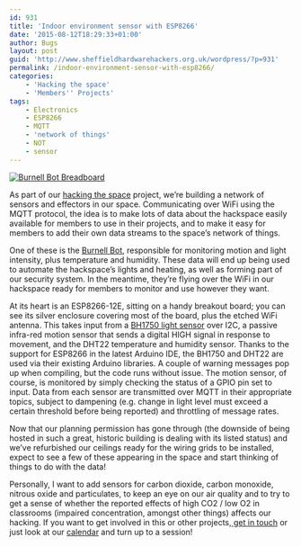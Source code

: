 ```yaml
---
id: 931
title: 'Indoor environment sensor with ESP8266'
date: '2015-08-12T18:29:33+01:00'
author: Bugs
layout: post
guid: 'http://www.sheffieldhardwarehackers.org.uk/wordpress/?p=931'
permalink: /indoor-environment-sensor-with-esp8266/
categories:
    - 'Hacking the space'
    - 'Members'' Projects'
tags:
    - Electronics
    - ESP8266
    - MQTT
    - 'network of things'
    - NOT
    - sensor
---
```


[![Burnell Bot Breadboard](https://www.sheffieldhackspace.org.uk/wordpress/wp-content/uploads/2015/08/Burnell-Bot-Breadboard-300x274.jpg)](https://www.sheffieldhackspace.org.uk/wordpress/wp-content/uploads/2015/08/Burnell-Bot-Breadboard.jpg)

As part of our [hacking the space](https://www.sheffieldhackspace.org.uk/wordpress/category/hacking-the-space/) project, we’re building a network of sensors and effectors in our space. Communicating over WiFi using the MQTT protocol, the idea is to make lots of data about the hackspace easily available for members to use in their projects, and to make it easy for members to add their own data streams to the space’s network of things.

One of these is the [Burnell Bot](https://en.wikipedia.org/wiki/Jocelyn_Bell_Burnell), responsible for monitoring motion and light intensity, plus temperature and humidity. These data will end up being used to automate the hackspace’s lights and heating, as well as forming part of our security system. In the meantime, they’re flying over the WiFi in our hackspace ready for members to monitor and use however they want.

At its heart is an ESP8266-12E, sitting on a handy breakout board; you can see its silver enclosure covering most of the board, plus the etched WiFi antenna. This takes input from a [BH1750 light sensor](http://www.instructables.com/id/BH1750-Digital-Light-Sensor/) over I2C, a passive infra-red motion sensor that sends a digital HIGH signal in response to movement, and the DHT22 temperature and humidity sensor. Thanks to the support for ESP8266 in the latest Arduino IDE, the BH1750 and DHT22 are used via their existing Arduino libraries. A couple of warning messages pop up when compiling, but the code runs without issue. The motion sensor, of course, is monitored by simply checking the status of a GPIO pin set to input. Data from each sensor are transmitted over MQTT in their appropriate topics, subject to dampening (e.g. change in light level must exceed a certain threshold before being reported) and throttling of message rates.

Now that our planning permission has gone through (the downside of being hosted in such a great, historic building is dealing with its listed status) and we’ve refurbished our ceilings ready for the wiring grids to be installed, expect to see a few of these appearing in the space and start thinking of things to do with the data!

Personally, I want to add sensors for carbon dioxide, carbon monoxide, nitrous oxide and particulates, to keep an eye on our air quality and to try to get a sense of whether the reported effects of high CO2 / low O2 in classrooms (impaired concentration, amongst other things) affects our hacking. If you want to get involved in this or other projects,[ get in touch](https://www.sheffieldhackspace.org.uk/wordpress/contact-us/) or just look at our [calendar](https://www.sheffieldhackspace.org.uk/wordpress/calendar/) and turn up to a session!